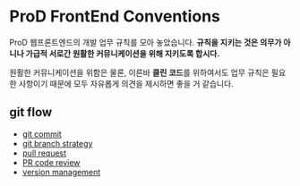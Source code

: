 # ProD FrontEnd Conventions

ProD 웹프론트엔드의 개발 업무 규칙를 모아 놓았습니다. **규칙을 지키는 것은 의무가 아니나 가급적 서로간 원활한 커뮤니케이션을 위해 지키도록 합시다.**

원활한 커뮤니케이션을 위함은 물론, 이른바 **클린 코드**를 위하여서도 업무 규칙은 필요한 사항이기 때문에 모두 자유롭게 의견을 제시하면 좋을 거 같습니다.

## git flow
- [git commit](./git-flow/git-commit.md)
- [git branch strategy](./git-flow/git-branch-strategy.md)
- [pull request](./git-flow/pull-request.md)
- [PR code review](./git-flow/pr-code-review.md)
- [version management](./git-flow/version-management.md)